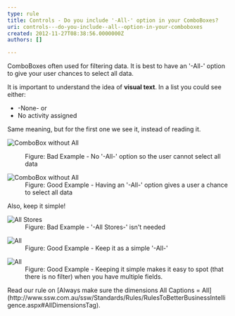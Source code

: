 ```yaml
---
type: rule
title: Controls - Do you include '-All-' option in your ComboBoxes?
uri: controls---do-you-include--all--option-in-your-comboboxes
created: 2012-11-27T08:38:56.0000000Z
authors: []

---
```


 
ComboBoxes often used for filtering data. It is best to have an '-All-' option to give your user chances to select all data.

It is important to understand the idea of **visual text**. In a list you could see either:

- -None- or
- No activity assigned


Same meaning, but for the first one we see it, instead of reading it.
   ​<dl class="badImage"><dt><img alt="ComboBox without All" src="http&#58;//www.ssw.com.au/ssw/Standards/Rules/Images/Combo-ALL-1.jpg"></dt>
<dd>Figure&#58; Bad Example - No '-All-' option so the user cannot select all data</dd></dl><dl class="goodImage"><dt><img alt="ComboBox without All" src="http&#58;//www.ssw.com.au/ssw/Standards/Rules/Images/Combo-ALL-2.jpg"></dt>
<dd>Figure&#58; Good Example - Having an '-All-' option gives a user a chance to select all data</dd></dl>
Also, keep it simple!
<dl class="badImage"><dt><img alt="All Stores" src="http&#58;//www.ssw.com.au/ssw/Standards/Rules/Images/SelectAllBad.jpg"></dt>
<dd>Figure&#58; Bad Example - '-All Stores-' isn't needed</dd></dl><dl class="goodImage"><dt><img alt="All" src="http&#58;//www.ssw.com.au/ssw/Standards/Rules/Images/SelectAllGood.jpg"></dt>
<dd>Figure&#58; Good Example - Keep it as a simple '-All-'</dd></dl><dl class="goodImage"><dt><img alt="All" src="http&#58;//www.ssw.com.au/ssw/Standards/Rules/Images/SelectAllVGood.gif"></dt>
<dd>Figure&#58; Good Example - Keeping it simple makes it easy to spot (that there is no filter) when you have multiple fields.</dd></dl>
Read our rule on [Always make sure the dimensions All Captions = All](http&#58;//www.ssw.com.au/ssw/Standards/Rules/RulesToBetterBusinessIntelligence.aspx#AllDimensionsTag).

